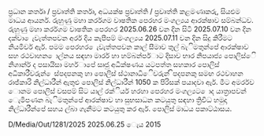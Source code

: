 ප්‍රධාන කර්තෘ / ප්‍රවෘත්ති කර්තෘ, අධයක්ෂ ප්‍රවෘත්ති / ප්‍රවෘත්ති කළමණාකරු, සියළුම මාධය ආයර්න. රුහුණු මහා කර්රගම වාෂතික පෙරහර මංගල්‍යය ආරක්ෂාව සම්බන්ධව. රුහුණු මහා කර්රගම වාෂතික පෙරහර 2025.06.26 වන දින සිටි 2025.07.10 වන දින දක්වා ෙැවැත්තපවන අර්ර දිය කැපීපම් මංගල්‍යය 2025.07.11 වන දින සිදු කිරීමට නියමිර්ව ඇර්. පමම පෙරහර ෙැවැත්තපවන කාල්‍ සීමාව තුල්‍ බැිමතුන්පේ ආරක්ෂාව සහ රථවාහන ොල්‍නය සඳහා මාර්ර හා හම්බන්පර්ාට දිසාව භාර නිපයාජ්‍ය පොලිස්ෙි නිශාන්ර් ද පසායිසා මහර්ාපේ සෘජු අධීක්ෂණය යටපත්ත සහකාර පොලිස් අධිකාරීවරුන් ෙස්පදපනකු හා පොලිස් ස්ථානාධිෙිවරුන් ිපදපනකු සමඟ රථවාහන රාජ්‍කාරි නිල්‍ධාරීන් ඇතුළු පොලිස් නිල්‍ධාරීන් 1050 ක පිරිසක් පයාදවා ඇර්. මීට අමර්රව ොනම පොලිස් වසපම් සිට යාල්‍ රක්ිර්ය හරහා පෙරහර මංගල්‍යට ොද යාත්‍රාපවන් ෙැමිපණන බැිමතුන්පේ ආරක්ෂාව හා සුභසාධන කටයුතු සඳහා ත්‍රිවිධ හමුදා නිල්‍ධාරීන්පේ සහය ල්‍බා ගැනීමට කටයුතු කර ඇර්. පොලිස් මාධය පකාට්ඨාසය.

D/Media/Out/1281/2025 2025.06.25 ෙැය 2015
